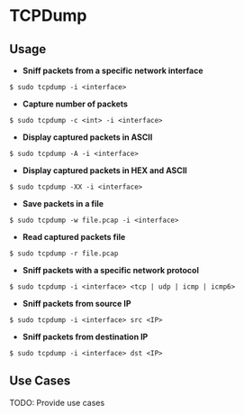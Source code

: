 # TCPDump

## Usage

- **Sniff packets from a specific network interface**

`$ sudo tcpdump -i <interface>`

- **Capture number of packets**

`$ sudo tcpdump -c <int> -i <interface>`

- **Display captured packets in ASCII**

`$ sudo tcpdump -A -i <interface>`

- **Display captured packets in HEX and ASCII**

`$ sudo tcpdump -XX -i <interface>`

- **Save packets in a file**

`$ sudo tcpdump -w file.pcap -i <interface>`

- **Read captured packets file**

`$ sudo tcpdump -r file.pcap`

- **Sniff packets with a specific network protocol**

`$ sudo tcpdump -i <interface> <tcp | udp | icmp | icmp6>`

- **Sniff packets from source IP**

`$ sudo tcpdump -i <interface> src <IP>`

- **Sniff packets from destination IP**

`$ sudo tcpdump -i <interface> dst <IP>`

## Use Cases

TODO: Provide use cases